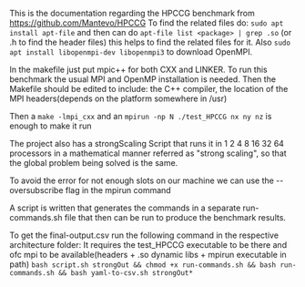 This is the documentation regarding the HPCCG benchmark from https://github.com/Mantevo/HPCCG
To find the related files do: `sudo apt install apt-file` and then can do `apt-file list <package> | grep .so` (or .h to find the header files)
this helps to find the related files for it.
Also `sudo apt install libopenmpi-dev libopenmpi3` to download OpenMPI. 

In the makefile just put mpic++ for both CXX and LINKER. 
To run this benchmark the usual MPI and OpenMP installation is needed.
Then the Makefile should be edited to include: the C++ compiler, the location of the MPI headers(depends on the platform somewhere in /usr)

Then a `make -lmpi_cxx` and an `mpirun -np N ./test_HPCCG nx ny nz` is enough to make it run

The project also has a strongScaling Script that runs it in 1 2 4 8 16 32 64 processors in a mathematical manner referred as "strong scaling", so that the global problem being solved is the same.

To avoid the error for not enough slots on our machine we can use the --oversubscribe flag in the mpirun command

A script is written that generates the commands in a separate run-commands.sh file that then can be run to produce the benchmark results.

To get the final-output.csv run the following command in the respective architecture folder:
It requires the test_HPCCG executable to be there and ofc mpi to be available(headers + .so dynamic libs + mpirun executable in path)
`bash script.sh strongOut && chmod +x run-commands.sh && bash run-commands.sh && bash yaml-to-csv.sh strongOut*`

